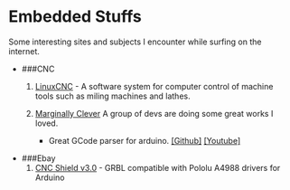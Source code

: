 Embedded Stuffs
=========
Some interesting sites and subjects I encounter while surfing on the internet.

* ###CNC
    1. [LinuxCNC][cnc1] - A software system for computer control of machine tools such as miling
    machines and lathes.

    2. [Marginally Clever][cnc2] A group of devs are doing some great works I loved. 
        * Great GCode parser for arduino. [[Github]][cnc2-1] [[Youtube]][cnc2-2]

[cnc1]: http://www.linuxcnc.org
[cnc2]: https://www.marginallyclever.com 
[cnc2-1]: https://github.com/MarginallyClever/GcodeCNCDemo 
[cnc2-2]: https://www.youtube.com/watch?v=BBanpDUTklk 

* ###Ebay
    1. [CNC Shield v3.0][ebay1] - GRBL compatible with Pololu A4988 drivers for
      Arduino

[ebay1]: http://www.ebay.com/itm/CNC-Shield-V3-0-GRBL-compatible-Pololu-A4988-driver-for-Arduino-/171518581597 "CNC Shield"
